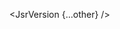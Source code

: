 <script>
  import { JsrVersion } from 'svelte-shields'
  import type { JsrVersionPropsType } from 'svelte-shields';

  const other: JsrVersionPropsType = {
    scope: '@hono',
    packageName: 'hono',
    logo: '',
    cacheSeconds: '86400',
  }
</script>

<JsrVersion {...other} />